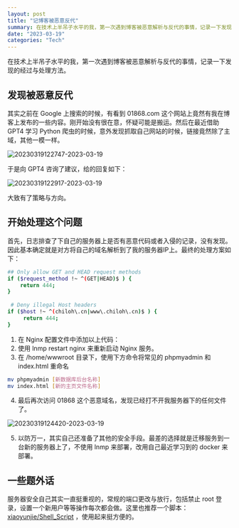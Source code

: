 ```yaml
---
layout: post
title: "记博客被恶意反代"
summary: 在技术上半吊子水平的我，第一次遇到博客被恶意解析与反代的事情，记录一下发现的经过与处理方法。
date: "2023-03-19"
categories: "Tech"
---
```


在技术上半吊子水平的我，第一次遇到博客被恶意解析与反代的事情，记录一下发现的经过与处理方法。

## 发现被恶意反代

其实之前在 Google 上搜索的时候，有看到 01868.com 这个网站上竟然有我在博客上发布的一些内容。刚开始没有很在意，怀疑可能是搬运。然后在最近借助 GPT4 学习 Python 爬虫的时候，意外发现抓取自己网站的时候，链接竟然除了主域，其他一模一样。

![20230319122747-2023-03-19](https://chilohdata.s3.bitiful.net/blog/20230319122747-2023-03-19.png "20230319122747-2023-03-19")

于是向 GPT4 咨询了建议，给的回复如下：

![20230319122917-2023-03-19](https://chilohdata.s3.bitiful.net/blog/20230319122917-2023-03-19.png "20230319122917-2023-03-19")

大致有了策略与方向。

## 开始处理这个问题

首先，日志排查了下自己的服务器上是否有恶意代码或者入侵的记录，没有发现。因此基本确定就是对方将自己的域名解析到了我的服务器IP上。最终的处理方案如下：

```bash
## Only allow GET and HEAD request methods
if ($request_method !~ ^(GET|HEAD)$ ) {
    return 444;
}
        
 # Deny illegal Host headers
if ($host !~ ^(chiloh\.cn|www\.chiloh\.cn)$ ) {
     return 444;
}
```

1. 在 Nginx 配置文件中添加以上代码：
2. 使用 lnmp restart nginx 来重新启动 Nginx 服务。
3. 在 /home/wwwroot 目录下，使用下方命令将常见的 phpmyadmin 和 index.html 重命名

```bash
mv phpmyadmin [新数据库后台名称]
mv index.html [新的主页文件名称]
```
4. 最后再次访问 01868 这个恶意域名，发现已经打不开我服务器下的任何文件了。

![20230319124420-2023-03-19](https://chilohdata.s3.bitiful.net/blog/20230319124420-2023-03-19.png "20230319124420-2023-03-19")

5. 以防万一，其实自己还准备了其他的安全手段。最差的选择就是迁移服务到一台新的服务器上了，不使用 lnmp 来部署，改用自己最近学习到的 docker 来部署。

## 一些题外话

服务器安全自己其实一直挺重视的，常规的端口更改与放行，包括禁止 root 登录，设置一个新用户等等操作每次都会做。这里也推荐一个脚本：[xiaoyunjie/Shell\_Script](https://github.com/xiaoyunjie/Shell_Script) ，使用起来挺方便的。

